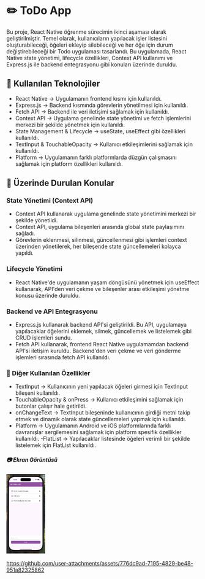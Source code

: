 # ✏️ ToDo App

Bu proje, React Native öğrenme sürecimin ikinci aşaması olarak geliştirilmiştir. Temel olarak, kullanıcıların yapılacak işler listesini oluşturabileceği, öğeleri ekleyip silebileceği ve her öğe için durum değiştirebileceği bir Todo uygulaması tasarlandı. Bu uygulamada, React Native state yönetimi, lifecycle özellikleri, Context API kullanımı ve Express.js ile backend entegrasyonu gibi konuları üzerinde duruldu.

## 🚀 Kullanılan Teknolojiler

- React Native → Uygulamanın frontend kısmı için kullanıldı.
- Express.js →  Backend kısmında görevlerin yönetilmesi için kullanıldı.
- Fetch API → Backend ile veri iletişimi sağlamak için kullanıldı.
- Context API → Uygulama genelinde state yönetimi ve fetch işlemlerini merkezi bir şekilde yönetmek için kullanıldı.
- State Management & Lifecycle → useState, useEffect gibi özellikleri kullanıldı.
- TextInput & TouchableOpacity → Kullanıcı etkileşimlerini sağlamak için kullanıldı.
- Platform → Uygulamanın farklı platformlarda düzgün çalışmasını sağlamak için platform özellikleri kullanıldı.


## 📌 Üzerinde Durulan Konular

### State Yönetimi (Context API)

- Context API kullanarak uygulama genelinde state yönetimini merkezi bir şekilde yönetildi.
- Context API, uygulama bileşenleri arasında global state paylaşımını sağladı.
- Görevlerin eklenmesi, silinmesi, güncellenmesi gibi işlemleri context üzerinden yönetilerek, her bileşende state güncellemeleri kolayca yapıldı.


### Lifecycle Yönetimi

- React Native'de uygulamanın yaşam döngüsünü yönetmek için useEffect kullanarak, API'den veri çekme ve bileşenler arası etkileşimi yönetme konusu üzerinde duruldu.


### Backend ve API Entegrasyonu
- Express.js kullanarak backend API'si geliştirildi. Bu API, uygulamaya yapılacaklar öğelerini eklemek, silmek, güncellemek ve listelemek gibi CRUD işlemleri sundu.
- Fetch API kullanarak, frontend React Native uygulamamdan backend API'si iletişim kuruldu. Backend'den veri çekme ve veri gönderme işlemleri sırasında fetch API kullanıldı.

### 📏 Diğer Kullanılan Özellikler

- TextInput → Kullanıcının yeni yapılacak öğeleri girmesi için TextInput bileşeni kullanıldı.
- TouchableOpacity & onPress → Kullanıcı etkileşimini sağlamak için butonlar çalışır hale getirildi.
- onChangeText → TextInput bileşeninde kullanıcının girdiği metni takip etmek ve dinamik olarak state güncellemeleri yapmak için kullanıldı.
- Platform → Uygulamanın Android ve iOS platformlarında farklı davranışlar sergilemesini sağlamak için platform spesifik özellikler kullanıldı.
-FlatList → Yapılacaklar listesinde öğeleri verimli bir şekilde listelemek için FlatList kullanıldı.

##### 📷 Ekran Görüntüsü
<p  width="5%">
<img src="./assets/images/todo.png" width="20%" />
 

https://github.com/user-attachments/assets/776dc9ad-7195-4829-be48-951a82325862


</p>




